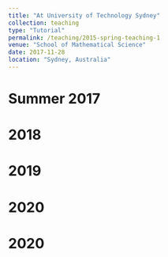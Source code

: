 ```yaml
---
title: "At University of Technology Sydney"
collection: teaching
type: "Tutorial"
permalink: /teaching/2015-spring-teaching-1
venue: "School of Mathematical Science"
date: 2017-11-28
location: "Sydney, Australia"
---
```



Summer 2017
======

2018
======

2019
======

2020
======

2020
======

